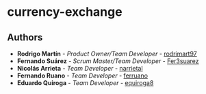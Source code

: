 # currency-exchange

## Authors

* **Rodrigo Martín** - *Product Owner/Team Developer* - [rodrimart97](https://github.com/rodrimart97)
* **Fernando Suárez** - *Scrum Master/Team Developer* - [Fer3suarez](https://github.com/Fer3suarez)
* **Nicolás Arrieta** - *Team Developer* - [narrietal](https://github.com/narrietal)
* **Fernando Ruano** - *Team Developer* - [ferruano](https://github.com/ferruano)
* **Eduardo Quiroga** - *Team Developer* - [equiroga8](https://github.com/equiroga8)
